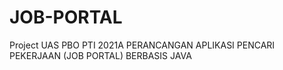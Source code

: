 # JOB-PORTAL
Project  UAS PBO PTI 2021A PERANCANGAN APLIKASI PENCARI PEKERJAAN (JOB PORTAL) BERBASIS JAVA
